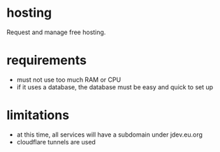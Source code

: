 # hosting
Request and manage free hosting.
# requirements
- must not use too much RAM or CPU
- if it uses a database, the database must be easy and quick to set up
# limitations
- at this time, all services will have a subdomain under jdev.eu.org
- cloudflare tunnels are used
